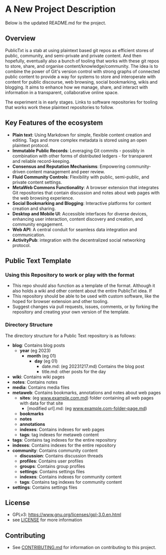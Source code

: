 # A New Project Description

Below is the updated README.md for the project.

## Overview
PublicTxt is a stab at using plaintext based git repos as efficient stores of public, community, and semi-private and private content. 
And then hopefully, eventually also a bunch of tooling that works with these git repos to store, share, and organise content/knowledge/community. The idea is to combine the power of Git's version control with strong graphs of connected public content to provide a way for systems to store and interoperate with content for public discourse, web browsing, social bookmarking, wikis and blogging. It aims to enhance how we manage, share, and interact with information in a transparent, collaborative online space.

The experiment is in early stages. 
Links to software repositories for tooling that works work these plaintext repositories to follow.

## Key Features of the ecosystem

- **Plain text**: Using Markdown for simple, flexible content creation and editing. Tags and more complex metadata is stored using an open plaintext protocol. 
- **Immutable Public Records**: Leveraging Git commits - possibly in combination with other forms of distributed ledgers - for transparent and reliable record-keeping.
- **Consensus and Reputation Mechanisms**: Empowering community-driven content management and peer review.
- **Fluid Community Controls**: Flexibility with public, semi-public, and private content settings.
- **MetaWeb Commons Functionality**: A browser extension that integrates Git repositories that contain discussion and notes about web pages with the web browsing experience.
- **Social Bookmarking and Blogging**: Interactive platforms for content creation and sharing.
- **Desktop and Mobile UI**: Accessible interfaces for diverse devices, enhancing user interaction, content discovery and creation, and community engagement.
- **Web API**: A central conduit for seamless data integration and communication.
- **ActivityPub**: integration with the decentralized social networking protocol.

## Public Text Template

### Using this Repository to work or play with the format

- This repo should also function as a template of the format. Although it also holds a wiki and other content about the entire PublicTxt idea. If  
- This repository should be able to be used with custom software, like the hoped for browser extension and other tooling.
- Suggest changes via pull requests, issues, comments, or by forking the repository and creating your own version of the template.

### Directory Structure

The directory structure for a Public Text repository is as follows:

- **blog**: Contains blog posts
  - **year** (eg 2023)
    - **month** (eg 01)
      - **day** (eg 01)
        - date.md: (eg 20231217.md) Contains the blog post
        - title.md: other posts for the day
- **wiki**: Contains wiki pages
- **notes**: Contains notes
- **media**: Contains media files
- **metaweb**: Contains bookmarks, annotations and notes about web pages
  - **sites**: (eg www.example.com.md) folder containing all web pages with data for that site
    - [modified url].md: (eg www.example.com-folder-page.md)
  - **bookmarks**
  - **notes**
  - **annotations**
  - **indexes**: Contains indexes for web pages
  - **tags**: tag indexes for metaweb content
- **tags**: Contains tag indexes for the entire repository
- **indexes**: Contains indexes for the entire repository
- **community**: Contains community content
  - **discussion**: Contains discussion threads
  - **profiles**: Contains user profiles
  - **groups**: Contains group profiles
  - **settings**: Contains settings files
  - **indexes**: Contains indexes for community content
  - **tags**: Contains tag indexes for community content
- **settings**: Contains settings files



## License
- GPLv3: https://www.gnu.org/licenses/gpl-3.0.en.html 
- see [LICENSE](LICENSE) for more information

## Contributing
- See [CONTRIBUTING.md](CONTRIBUTING.md) for information on contributing to this project.
